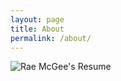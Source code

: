 ```yaml
---
layout: page
title: About
permalink: /about/
---
```

![Rae McGee's Resume](RHX-Portfolio/https:/github.com/RH-X/portfolio.git/docs/about-page/assets/images/rae-mcgee-resume.png) 
<!--width="386" height="500" />

<!-- This is the base Jekyll theme. You can find out more info about customizing your Jekyll theme, as well as basic Jekyll usage documentation at [jekyllrb.com](https://jekyllrb.com/)

You can find the source code for Minima at GitHub:
[jekyll][jekyll-organization] /
[minima](https://github.com/jekyll/minima)

You can find the source code for Jekyll at GitHub:
[jekyll][jekyll-organization] /
[jekyll](https://github.com/jekyll/jekyll)


[jekyll-organization]: https://github.com/jekyll -->
